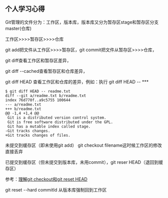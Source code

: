 ## 个人学习心得

Git管理的文件分为：工作区，版本库，版本库又分为暂存区stage和暂存区分支master(仓库)

工作区>>>>暂存区>>>>仓库

git add把文件从工作区>>>>暂存区，git commit把文件从暂存区>>>>仓库，

git diff查看工作区和暂存区差异，

git diff --cached查看暂存区和仓库差异，

git diff HEAD 查看工作区和仓库的差异，例如：执行 git diff HEAD -- ***

```
$ git diff HEAD -- readme.txt 
diff --git a/readme.txt b/readme.txt
index 76d770f..a9c5755 100644
--- a/readme.txt
+++ b/readme.txt
@@ -1,4 +1,4 @@
 Git is a distributed version control system.
 Git is free software distributed under the GPL.
 Git has a mutable index called stage.
-Git tracks changes.
+Git tracks changes of files.
```

未提交到缓存区（即未使用git add） git checkout filename这时候工作区的修改直接丢弃

已提交到缓存区（但未提交到版本库，未用commit），git reser HEAD（退回到缓存区）

参考：[理解git checkout和git reset HEAD](https://www.toutiao.com/article/7238415086686159398/?app=news_article&timestamp=1706435253&use_new_style=1&req_id=2024012817473216C58B708D2A72799080&group_id=7238415086686159398&wxshare_count=1&tt_from=weixin&utm_source=weixin&utm_medium=toutiao_android&utm_campaign=client_share&share_token=b4f833c7-8d79-4aa2-9621-fb7992ecb205&source=m_redirect&wid=1706484180244)


git reset --hard commitId  从版本库强制回到工作区

